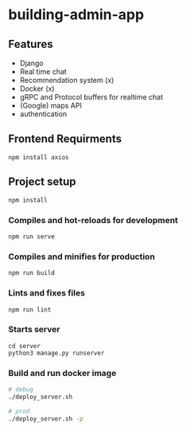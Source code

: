 # building-admin-app

## Features
* Django
* Real time chat
* Recommendation system (x)
* Docker (x)
* gRPC and Protocol buffers for realtime chat
* (Google) maps API
* authentication

## Frontend Requirments 
```
npm install axios
```

## Project setup
```
npm install
```

### Compiles and hot-reloads for development
```
npm run serve
```

### Compiles and minifies for production
```
npm run build
```

### Lints and fixes files
```
npm run lint
```

### Starts server 
```
cd server
python3 manage.py runserver
```

### Build and run docker image

```bash
# debug
./deploy_server.sh 

# prod
./deploy_server.sh -p 

```
